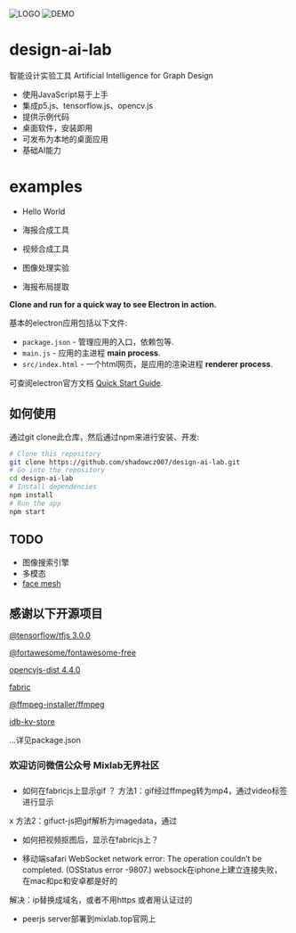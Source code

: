 ![LOGO](https://shadowcz007.github.io/design-ai-lab/assets/icons/ios/AppIcon.appiconset/icon-20-ipad.png)
![DEMO](https://shadowcz007.github.io/design-ai-lab/examples/demo.jpg)

# design-ai-lab

智能设计实验工具 Artificial Intelligence for Graph Design

- 使用JavaScript易于上手
- 集成p5.js、tensorflow.js、opencv.js
- 提供示例代码
- 桌面软件，安装即用
- 可发布为本地的桌面应用
- 基础AI能力

# examples

- Hello World

- 海报合成工具

- 视频合成工具

- 图像处理实验

- 海报布局提取


**Clone and run for a quick way to see Electron in action.**

基本的electron应用包括以下文件:

- `package.json` - 管理应用的入口，依赖包等.
- `main.js` - 应用的主进程 **main process**.
- `src/index.html` - 一个html网页，是应用的渲染进程 **renderer process**.

可查阅electron官方文档 [Quick Start Guide](https://electronjs.org/docs/tutorial/quick-start).



## 如何使用

通过git clone此仓库，然后通过npm来进行安装、开发:

```bash
# Clone this repository
git clone https://github.com/shadowcz007/design-ai-lab.git
# Go into the repository
cd design-ai-lab
# Install dependencies
npm install
# Run the app
npm start
```

## TODO
- 图像搜索引擎
- 多模态
- [face mesh](https://github.com/shadowcz007/FaceMeshFaceGeometry)


## 感谢以下开源项目

[@tensorflow/tfjs 3.0.0]()

[@fortawesome/fontawesome-free]()

[opencvjs-dist 4.4.0]()

[fabric]()

[@ffmpeg-installer/ffmpeg]()

[idb-kv-store](https://www.npmjs.com/package/idb-kv-store)

...详见package.json

### 欢迎访问微信公众号 Mixlab无界社区



##### 
- 如何在fabricjs上显示gif ？
方法1：gif经过ffmpeg转为mp4，通过video标签进行显示

x 方法2：gifuct-js把gif解析为imagedata，通过

- 如何把视频抠图后，显示在fabricjs上？


- 移动端safari
WebSocket network error: The operation couldn’t be completed. (OSStatus error -9807.)
websock在iphone上建立连接失败，在mac和pc和安卓都是好的

解决：ip替换成域名，或者不用https 或者用认证过的

- peerjs server部署到mixlab.top官网上